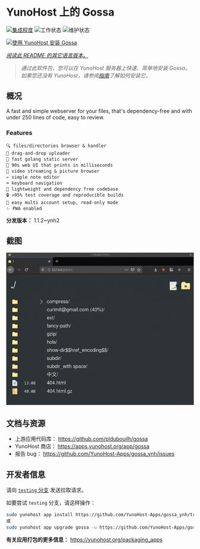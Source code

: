 <!--
注意：此 README 由 <https://github.com/YunoHost/apps/tree/master/tools/readme_generator> 自动生成
请勿手动编辑。
-->

# YunoHost 上的 Gossa

[![集成程度](https://apps.yunohost.org/badge/integration/gossa)](https://ci-apps.yunohost.org/ci/apps/gossa/)
![工作状态](https://apps.yunohost.org/badge/state/gossa)
![维护状态](https://apps.yunohost.org/badge/maintained/gossa)

[![使用 YunoHost 安装 Gossa](https://install-app.yunohost.org/install-with-yunohost.svg)](https://install-app.yunohost.org/?app=gossa)

*[阅读此 README 的其它语言版本。](./ALL_README.md)*

> *通过此软件包，您可以在 YunoHost 服务器上快速、简单地安装 Gossa。*  
> *如果您还没有 YunoHost，请参阅[指南](https://yunohost.org/install)了解如何安装它。*

## 概况

A fast and simple webserver for your files, that's dependency-free and with under 250 lines of code, easy to review.

### Features

    🔍 files/directories browser & handler
    📩 drag-and-drop uploader
    🥂 fast golang static server
    💾 90s web UI that prints in milliseconds
    📸 video streaming & picture browser
    ✍️ simple note editor
    ⌨️ keyboard navigation
    🚀 lightweight and dependency free codebase
    🔒 >95% test coverage and reproducible builds
    💑 easy multi account setup, read-only mode
    ✨ PWA enabled


**分发版本：** 1.1.2~ynh2

## 截图

![Gossa 的截图](./doc/screenshots/screenshot.png)

## 文档与资源

- 上游应用代码库： <https://github.com/pldubouilh/gossa>
- YunoHost 商店： <https://apps.yunohost.org/app/gossa>
- 报告 bug： <https://github.com/YunoHost-Apps/gossa_ynh/issues>

## 开发者信息

请向 [`testing` 分支](https://github.com/YunoHost-Apps/gossa_ynh/tree/testing) 发送拉取请求。

如要尝试 `testing` 分支，请这样操作：

```bash
sudo yunohost app install https://github.com/YunoHost-Apps/gossa_ynh/tree/testing --debug
或
sudo yunohost app upgrade gossa -u https://github.com/YunoHost-Apps/gossa_ynh/tree/testing --debug
```

**有关应用打包的更多信息：** <https://yunohost.org/packaging_apps>
